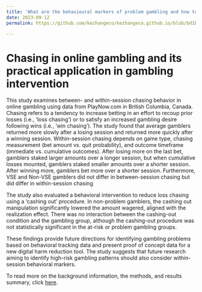 ```yaml
---
title: 'What are the behavioural markers of problem gambling and how to alleviate them?'
date: 2023-09-12
permalink: https://github.com/kezhangeco/kezhangeco.github.io/blob/bd1b2ea5d22055a982a2a6d952a16c4be650e91d/files/executive_summary_dissertation.pdf

---
```


#  **Chasing in online gambling and its practical application in gambling intervention** 

This study examines between- and within-session chasing behavior in online gambling using data from PlayNow.com in British Columbia, Canada. Chasing refers to a tendency to increase betting in an effort to recoup prior losses (i.e., ‘loss chasing’) or to satisfy an increased gambling desire following wins (i.e., ‘win chasing’). The study found that average gamblers returned more slowly after a losing session and returned more quickly after a winning session. Within-session chasing depends on game type, chasing measurement (bet amount vs. quit probability), and outcome timeframe (immediate vs. cumulative outcomes). After losing more on the last bet, gamblers staked larger amounts over a longer session, but when cumulative losses mounted, gamblers staked smaller amounts over a shorter session. After winning more, gamblers bet more over a shorter session. Furthermore, VSE and Non-VSE gamblers did not differ in between-session chasing but did differ in within-session chasing 

The study also evaluated a behavioral intervention to reduce loss chasing using a ‘cashing out’ procedure. In non-problem gamblers, the cashing out manipulation significantly lowered the amount wagered, aligned with the realization effect. There was no interaction between the cashing-out condition and the gambling group, although the cashing-out procedure was not statistically significant in the at-risk or problem gambling groups. 

These findings provide future directions for identifying gambling problems based on behavioral tracking data and present proof of concept data for a new digital harm reduction tool. The study suggests that future research aiming to identify high-risk gambling patterns should also consider within-session behavioral markers.

To read more on the background information, the methods, and results summary, click [here](https://github.com/kezhangeco/kezhangeco.github.io/blob/bd1b2ea5d22055a982a2a6d952a16c4be650e91d/files/executive_summary_dissertation.pdf).

